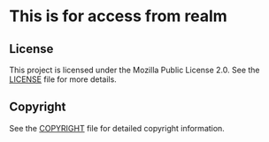 # This is for access from realm

## License

This project is licensed under the Mozilla Public License 2.0. See the [LICENSE](LICENSE) file for more details.

## Copyright

See the [COPYRIGHT](COPYRIGHT) file for detailed copyright information.
